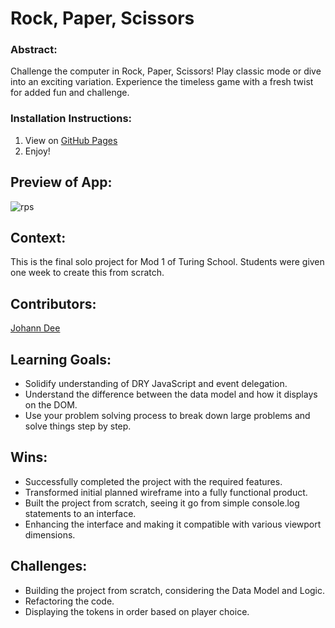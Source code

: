 # Rock, Paper, Scissors

### Abstract:
Challenge the computer in Rock, Paper, Scissors! Play classic mode or dive into an exciting variation. Experience the timeless game with a fresh twist for added fun and challenge.

### Installation Instructions:
1. View on [GitHub Pages](https://joh-ann.github.io/rps-solo/)
2. Enjoy!

## Preview of App:
![rps](https://github.com/joh-ann/rps-solo/assets/126308696/459250ac-c207-40ea-8cbf-431391a27c90)


## Context:
This is the final solo project for Mod 1 of Turing School. Students were given one week to create this from scratch.

## Contributors:
[Johann Dee](https://github.com/joh-ann)

## Learning Goals:
- Solidify understanding of DRY JavaScript and event delegation.
- Understand the difference between the data model and how it displays on the DOM.
- Use your problem solving process to break down large problems and solve things step by step.

## Wins:
- Successfully completed the project with the required features.
- Transformed initial planned wireframe into a fully functional product.
- Built the project from scratch, seeing it go from simple console.log statements to an interface.
- Enhancing the interface and making it compatible with various viewport dimensions.

## Challenges:
- Building the project from scratch, considering the Data Model and Logic.
- Refactoring the code.
- Displaying the tokens in order based on player choice.
